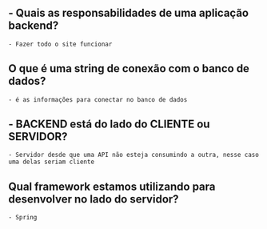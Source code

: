 ## - Quais as responsabilidades de uma aplicação backend?

    - Fazer todo o site funcionar

##  O que é uma string de conexão com o banco de dados?

    - é as informações para conectar no banco de dados

##  - BACKEND está do lado do CLIENTE ou SERVIDOR?

    - Servidor desde que uma API não esteja consumindo a outra, nesse caso uma delas seriam cliente

## Qual framework estamos utilizando para desenvolver no lado do servidor?

    - Spring